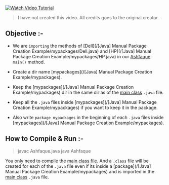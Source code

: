 [![Watch Video Tutorial](https://i.imgur.com/LaCvrzg.png)](https://youtu.be/in8oVJbJkh0)
> I have not created this video. All credits goes to the original creator.

## Objective :-
- We are `importing` the methods of [Dell](/[Java] Manual Package Creation Example/mypackages/Dell.java) and [HP](/[Java] Manual Package Creation Example/mypackages/HP.java) in our [Ashfaque](Ashfaque.java) `main()` method.

- Create a dir name [mypackages](/[Java] Manual Package Creation Example/mypackages).

- Keep the [mypackages](/[Java] Manual Package Creation Example/mypackages) dir in the same dir as of the [main class](Ashfaque.java) `.java` file.

- Keep all the `.java` files inside [mypackages](/[Java] Manual Package Creation Example/mypackages) if you want to keep it in the package.

- Also write `package mypackages` in the beginning of each `.java` files inside [mypackages](/[Java] Manual Package Creation Example/mypackages).

## How to Compile & Run :-
> javac Ashfaque.java
> java Ashfaque

You only need to compile the [main class file](Ashfaque.java). And a `.class` file will be created for each of the `.java` file even if its inside a [package](/[Java] Manual Package Creation Example/mypackages) and is imported in the [main class](Ashfaque.java) `.java` file.
